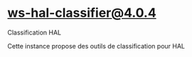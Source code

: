 # ws-hal-classifier@4.0.4

Classification HAL

Cette instance propose des outils de classification pour HAL
